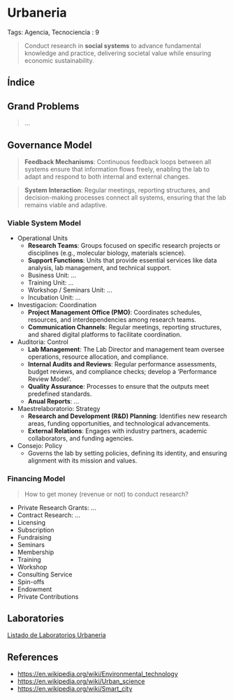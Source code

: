 # Urbaneria

Tags: Agencia, Tecnociencia
: 9

> Conduct research in **social systems** to advance fundamental knowledge and practice, delivering societal value while ensuring economic sustainability.
> 

## Índice

## Grand Problems

> …
> 

## **Governance Model**

> **Feedback Mechanisms**: Continuous feedback loops between all systems ensure that information flows freely, enabling the lab to adapt and respond to both internal and external changes.
> 

> **System Interaction**: Regular meetings, reporting structures, and decision-making processes connect all systems, ensuring that the lab remains viable and adaptive.
> 

### Viable System Model

- Operational Units
    - **Research Teams**: Groups focused on specific research projects or disciplines (e.g., molecular biology, materials science).
    - **Support Functions**: Units that provide essential services like data analysis, lab management, and technical support.
    - Business Unit: …
    - Training Unit: …
    - Workshop / Seminars Unit: …
    - Incubation Unit: …
- Investigacion: Coordination
    - **Project Management Office (PMO)**: Coordinates schedules, resources, and interdependencies among research teams.
    - **Communication Channels**: Regular meetings, reporting structures, and shared digital platforms to facilitate coordination.
- Auditoria: Control
    - **Lab Management**: The Lab Director and management team oversee operations, resource allocation, and compliance.
    - **Internal Audits and Reviews**: Regular performance assessments, budget reviews, and compliance checks; develop a ‘Performance Review Model‘.
    - **Quality Assurance**: Processes to ensure that the outputs meet predefined standards.
    - **Anual Reports**: …
- Maestrelaboratorio: Strategy
    - **Research and Development (R&D) Planning**: Identifies new research areas, funding opportunities, and technological advancements.
    - **External Relations**: Engages with industry partners, academic collaborators, and funding agencies.
- Consejo: Policy
    - Governs the lab by setting policies, defining its identity, and ensuring alignment with its mission and values.

### Financing Model

> How to get money (revenue  or not) to conduct research?
> 
- Private Research Grants: …
- Contract Research: …
- Licensing
- Subscription
- Fundraising
- Seminars
- Membership
- Training
- Workshop
- Consulting Service
- Spin-offs
- Endowment
- Private Contributions

## Laboratories

[Listado de Laboratorios Urbaneria](Urbaneria%20103956e8f40e80e1949de278c82ccb3a/Listado%20de%20Laboratorios%20Urbaneria%20103956e8f40e80389605ee8165fcd153.csv)

## References

- https://en.wikipedia.org/wiki/Environmental_technology
- https://en.wikipedia.org/wiki/Urban_science
- https://en.wikipedia.org/wiki/Smart_city